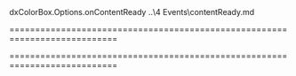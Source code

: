 <!--id-->dxColorBox.Options.onContentReady<!--/id-->
<!--EventForAction-->..\4 Events\contentReady.md<!--/EventForAction-->
===========================================================================
<!--hidden--><!--/hidden-->
===========================================================================

<!--shortDescription-->

<!--/shortDescription-->

<!--fullDescription-->

<!--/fullDescription-->